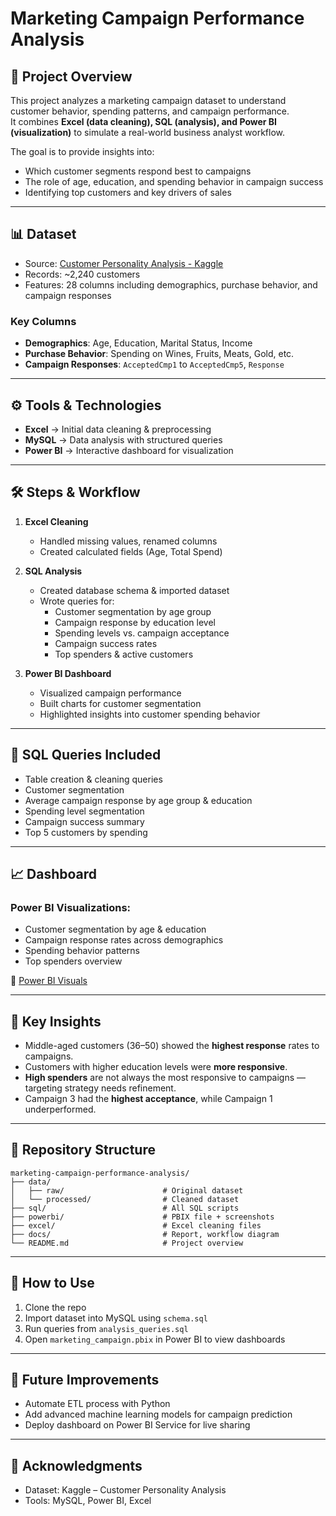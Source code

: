# Marketing Campaign Performance Analysis

## 📌 Project Overview
This project analyzes a marketing campaign dataset to understand customer behavior, spending patterns, and campaign performance.  
It combines **Excel (data cleaning), SQL (analysis), and Power BI (visualization)** to simulate a real-world business analyst workflow.

The goal is to provide insights into:
- Which customer segments respond best to campaigns
- The role of age, education, and spending behavior in campaign success
- Identifying top customers and key drivers of sales

---

## 📊 Dataset
- Source: [Customer Personality Analysis - Kaggle](https://www.kaggle.com/datasets/imakash3011/customer-personality-analysis)
- Records: ~2,240 customers  
- Features: 28 columns including demographics, purchase behavior, and campaign responses

### Key Columns
- **Demographics**: Age, Education, Marital Status, Income  
- **Purchase Behavior**: Spending on Wines, Fruits, Meats, Gold, etc.  
- **Campaign Responses**: `AcceptedCmp1` to `AcceptedCmp5`, `Response`  

---

## ⚙️ Tools & Technologies
- **Excel** → Initial data cleaning & preprocessing  
- **MySQL** → Data analysis with structured queries  
- **Power BI** → Interactive dashboard for visualization  

---

## 🛠️ Steps & Workflow
1. **Excel Cleaning**
   - Handled missing values, renamed columns
   - Created calculated fields (Age, Total Spend)

2. **SQL Analysis**
   - Created database schema & imported dataset
   - Wrote queries for:
     - Customer segmentation by age group
     - Campaign response by education level
     - Spending levels vs. campaign acceptance
     - Campaign success rates
     - Top spenders & active customers  

3. **Power BI Dashboard**
   - Visualized campaign performance
   - Built charts for customer segmentation
   - Highlighted insights into customer spending behavior  

---

## 📑 SQL Queries Included
- Table creation & cleaning queries
- Customer segmentation
- Average campaign response by age group & education
- Spending level segmentation
- Campaign success summary
- Top 5 customers by spending

---

## 📈 Dashboard
### Power BI Visualizations:
- Customer segmentation by age & education
- Campaign response rates across demographics
- Spending behavior patterns
- Top spenders overview  

📸  [Power BI Visuals](./powerbi/README.md)


---

## 🔑 Key Insights
- Middle-aged customers (36–50) showed the **highest response** rates to campaigns.  
- Customers with higher education levels were **more responsive**.  
- **High spenders** are not always the most responsive to campaigns — targeting strategy needs refinement.  
- Campaign 3 had the **highest acceptance**, while Campaign 1 underperformed.  

---

## 📂 Repository Structure
```
marketing-campaign-performance-analysis/
├── data/
│   ├── raw/                      # Original dataset
│   └── processed/                # Cleaned dataset
├── sql/                          # All SQL scripts
├── powerbi/                      # PBIX file + screenshots
├── excel/                        # Excel cleaning files
├── docs/                         # Report, workflow diagram
└── README.md                     # Project overview
```

---

## 🚀 How to Use
1. Clone the repo  
2. Import dataset into MySQL using `schema.sql`  
3. Run queries from `analysis_queries.sql`  
4. Open `marketing_campaign.pbix` in Power BI to view dashboards  

---

## 📌 Future Improvements
- Automate ETL process with Python  
- Add advanced machine learning models for campaign prediction  
- Deploy dashboard on Power BI Service for live sharing  

---

## 🙌 Acknowledgments
- Dataset: Kaggle – Customer Personality Analysis  
- Tools: MySQL, Power BI, Excel  
